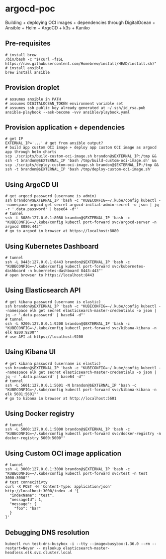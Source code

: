 # argocd-poc
Building + deploying OCI images + dependencies through DigitalOcean + Ansible + Helm + ArgoCD + k3s + Kaniko

## Pre-requisites

```shell
# install brew
/bin/bash -c "$(curl -fsSL https://raw.githubusercontent.com/Homebrew/install/HEAD/install.sh)"
# install ansible
brew install ansible
```

## Provision droplet

```shell
# assumes ansible in PATH
# assumes DIGITALOCEAN_TOKEN environment variable set
# assumes ssh public key already generated at ~/.ssh/id_rsa.pub
ansible-playbook --ask-become -vvv ansible/playbook.yaml
```

## Provision application + dependencies

```shell
# get IP
EXTERNAL_IP='...' # get from ansible output?
# build app custom OCI image + deploy app custom OCI image as argocd app through helm charts
scp ./scripts/build-custom-oci-image.sh brandon@$EXTERNAL_IP:/tmp && ssh -t brandon@$EXTERNAL_IP 'bash /tmp/build-custom-oci-image.sh' && scp ./scripts/deploy-custom-oci-image.sh brandon@$EXTERNAL_IP:/tmp && ssh -t brandon@$EXTERNAL_IP 'bash /tmp/deploy-custom-oci-image.sh'
```

## Using ArgoCD UI

```shell
# get argocd password (username is admin)
ssh brandon@$EXTERNAL_IP 'bash -c "KUBECONFIG=~/.kube/config kubectl --namespace argocd get secret argocd-initial-admin-secret -o json | jq -r '.data.password' | base64 -d"'
# tunnel
ssh -L 8080:127.0.0.1:8080 brandon@$EXTERNAL_IP 'bash -c "KUBECONFIG=~/.kube/config kubectl port-forward svc/argocd-server -n argocd 8080:443"'
# go to argocd in browser at https://localhost:8080
```

## Using Kubernetes Dashboard

```shell
# tunnel
ssh -L 8443:127.0.0.1:8443 brandon@$EXTERNAL_IP 'bash -c "KUBECONFIG=~/.kube/config kubectl port-forward svc/kubernetes-dashboard -n kubernetes-dashboard 8443:443"'
# open browser to https://localhost:8443
```

## Using Elasticsearch API

```shell
# get kibana password (username is elastic)
ssh brandon@$EXTERNAL_IP 'bash -c "KUBECONFIG=~/.kube/config kubectl --namespace elk get secret elasticsearch-master-credentials -o json | jq -r '.data.password' | base64 -d"'
# tunnel
ssh -L 9200:127.0.0.1:9200 brandon@$EXTERNAL_IP 'bash -c "KUBECONFIG=~/.kube/config kubectl port-forward svc/kibana-kibana -n elk 9200:9200"'
# use API at https://localhost:9200
```

## Using Kibana UI

```shell
# get kibana password (username is elastic)
ssh brandon@$EXTERNAL_IP 'bash -c "KUBECONFIG=~/.kube/config kubectl --namespace elk get secret elasticsearch-master-credentials -o json | jq -r '.data.password' | base64 -d"'
# tunnel
ssh -L 5601:127.0.0.1:5601 -N brandon@$EXTERNAL_IP 'bash -c "KUBECONFIG=~/.kube/config kubectl port-forward svc/kibana-kibana -n elk 5601:5601"'
# go to kibana in browser at http://localhost:5601
```

## Using Docker registry

```shell
# tunnel
ssh -L 5000:127.0.0.1:5000 brandon@$EXTERNAL_IP 'bash -c "KUBECONFIG=~/.kube/config kubectl port-forward svc/docker-registry -n docker-registry 5000:5000"'
```

## Using Custom OCI image application

```shell
# tunnel
ssh -L 3000:127.0.0.1:3000 brandon@$EXTERNAL_IP 'bash -c "KUBECONFIG=~/.kube/config kubectl port-forward svc/test -n test 3000:3000"'
# test connecitivty
curl -X POST -H 'Content-Type: application/json' http://localhost:3000/index -d '{
  "indexName": "test",
  "messageId": 1,
  "message": {
    "foo": "bar"
  }
}'
```

## Debugging DNS resolution

```shell
kubectl run test-dns-busybox -i --tty --image=busybox:1.36.0 --rm --restart=Never -- nslookup elasticsearch-master-headless.elk.svc.cluster.local
```
